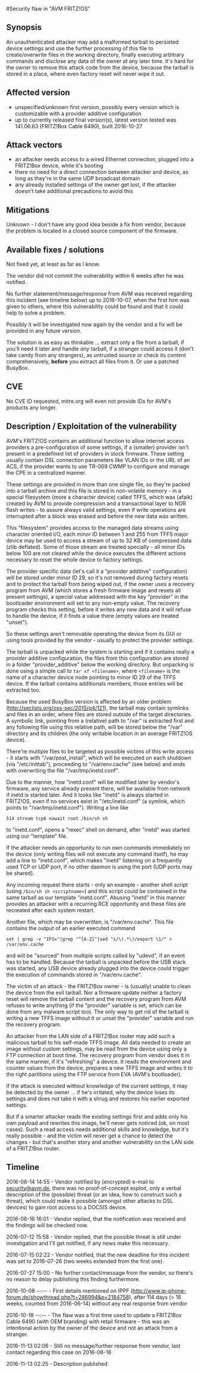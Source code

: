 #Security flaw in "AVM FRITZ!OS" 

## Synopsis

An unauthenticated attacker may add a malformed tarball to persisted device settings and use the further processing of this file to create/overwrite files in the working directory, finally executing arbitrary commands and disclose any data of the owner at any later time. It's hard for the owner to remove this attack code from the device, because the tarball is stored in a place, where even factory reset will never wipe it out.

## Affected version

- unspecified/unknown first version, possibly every version which is customizable with a provider additive configuration
- up to currently released final version(s), latest version tested was 141.06.63 (FRITZ!Box Cable 6490), built 2016-10-27
 
## Attack vectors

- an attacker needs access to a wired Ethernet connection, plugged into a FRITZ!Box device, while it's booting
- there no need for a direct connection between attacker and device, as long as they're in the same UDP broadcast domain
- any already installed settings of the owner get lost, if the attacker doesn't take additional precautions to avoid this

## Mitigations

Unknown - I don't have any good idea beside a fix from vendor, because the problem is located in a closed source component of the firmware.

## Available fixes / solutions

Not fixed yet, at least as far as I know. 

The vendor did not commit the vulnerability within 6 weeks after he was notified. 

No further statement/message/response from AVM was received regarding this incident (see timeline below) up to 2016-10-07, when the first hint was given to others, where this vulnerability could be found and that it could help to solve a problem.

Possibly it will be investigated now again by the vendor and a fix will be provided in any future version. 

The solution is as easy as thinkable ... extract only a file from a tarball, if you'll need it later and handle _any_ tarball, if a stranger could access it (don't take candy from any strangers), as untrusted source or check its content comprehensively, **before** you extract all files from it. Or use a patched BusyBox. 

## CVE

No CVE ID requested, mitre.org will even not provide IDs for AVM's products any longer.

## Description / Exploitation of the vulnerability

AVM's FRITZ!OS contains an additional function to allow internet access providers a pre-configuration of some settings, if a (smaller) provider isn't present in a predefined list of providers in stock firmware. These setting usually contain DSL connection parameters like VLAN IDs or the URL of an ACS, if the provider wants to use TR-069 CWMP to configure and manage the CPE in a centralized manner.

These settings are provided in more than one single file, so they're packed into a tarball archive and this file is stored in non-volatile memory - in a special filesystem (more a character device) called TFFS, which was (afaik) created by AVM to provide compression and a transactional layer to NOR flash writes - to assure always valid settings, even if write operations are interrupted after a block was erased and before the new data was written. 

This "filesystem" provides access to the managed data streams using character oriented I/O, each minor ID between 1 and 255 from TFFS major device may be used to access a stream of up to 32 KB of compressed data (zlib deflated). Some of those stream are treated specially - all minor IDs below 100 are not cleared while the device executes the different actions necessary to reset the whole device to factory settings.

The provider specific data (let's call it a "provider additive" configuration) will be stored under minor ID 29, so it's not removed during factory resets and to protect the tarball from being wiped out, if the owner uses a recovery program from AVM (which stores a fresh firmware image and resets all present settings), a special value addressed with the key "provider" in the bootloader environment will set to any non-empty value. The recovery program checks this setting, before it writes any new data and it will refuse to handle the device, if it finds a value there (empty values are treated "unset").

So these settings aren't removable operating the device from its GUI or using tools provided by the vendor - usually to protect the provider settings.

The tarball is unpacked while the system is starting and if it contains really a provider additive configuration, the files from this configuration are stored in a folder "provider_additive" below the working directory. But unpacking is done using a simple call to `tar xf <filename>`, where `<filename>` is the name of a character device node pointing to minor ID 29 of the TFFS device. If the tarball contains additionals members, those entries will be extracted too.

Because the used BusyBox version is affected by an older problem (http://seclists.org/oss-sec/2015/q4/121), the tarball may contain symlinks and files in an order, where files are stored outside of the target directories. A symbolic link, pointing from a (relative) path to "/var" is extracted first and any following file using this relative path, will be stored below the "/var" directory and its children (the only writable location in an average FRITZ!OS device).

There're multiple files to be targeted as possible victims of this write access - it starts with "/var/post_install", which will be executed on each shutdown (via "/etc/inittab"), proceeding to "/var/env.cache" (see below) and ends with overwriting the file "/var/tmp/inetd.conf". 

Due to the manner, how "inetd.conf" will be modified later by vendor's firmware, any service already present there, will be available from network if inetd is started later. And it looks like "inetd" is always started in FRITZ!OS, even if no services exist in "/etc/inetd.conf" (a symlink, which points to "/var/tmp/inetd.conf"). Writing a line like

`514 stream tcp6 nowait root /bin/sh sh`

to "inetd.conf", opens a "rexec" shell on demand, after "inetd" was started using our "template" file.

If the attacker needs an opportunity to run own commands immediately on the device (only writing files will not execute any command itself), he may add a line to "inetd.conf", which makes "inetd" listening on a frequently used TCP or UDP port, if no other daemon is using the port (UDP ports may be shared).

Any incoming request there starts - only an example - another shell script (using `/bin/sh sh <scriptname>`) and this script could be contained in the same tarball as our template "inetd.conf". Abusing "inetd" in this manner provides an attacker with a recurring RCE opportunity and these files are recreated after each system restart.

Another file, which may be overwritten, is "/var/env.cache". This file contains the output of an earlier executed command

`set | grep -v "IFS="|grep "^[A-Z]"|sed "s/\(.*\)/export \1/" > /var/env.cache`

and will be "sourced" from multiple scripts called by "udevd", if an event has to be handled. Because the tarball is unpacked before the USB stack was started, any USB device already plugged into the device could trigger the execution of commands stored in "/var/env.cache".

The victim of an attack - the FRITZ!Box owner - is (usually) unable to clean the device from the evil tarball. Nor a firmware update neither a factory reset will remove the tarball content and the recovery program from AVM refuses to write anything (if the "provider" variable is set, which can be done from any malware script too). The only way to get rid of the tarball is writing a new TFFS image without it or unset the "provider" variable and run the recovery program.

An attacker from the LAN side of a FRITZ!Box router may add such a malicious tarball to his self-made TFFS image. All data needed to create an image without custom settings, may be read from the device using only a FTP connection at boot time. The recovery program from vendor does it in the same manner, if it's "refreshing" a device. It reads the environment and counter values from the device, prepares a new TFFS image and writes it to the right partitions using the FTP service from EVA (AVM's bootloader). 

If the attack is executed without knowledge of the current settings, it may be detected by the owner ... if he's irritated, why the device loses its settings and does not take it with a shrug and restores his earlier exported settings.

But if a smarter attacker reads the existing settings first and adds only his own payload and rewrites this image, he'll never gets noticed (ok, on most cases). Such a read access needs additional skills and knowledge, but it's really possible - and the victim will never get a chance to detect the changes - but that's another story and another vulnerability on the LAN side of a FRITZ!Box router.

## Timeline

2016-06-14 14:55 - Vendor notified by (encrypted) e-mail to security@avm.de, there was no proof-of-concept exploit, only a verbal description of the (possible) threat (or an idea, how to construct such a threat), which could make it possible (amongst other attacks to DSL devices) to gain root access to a DOCSIS device.

2016-06-16 16:01 - Vendor replied, that the notification was received and the findings will be checked now.

2016-07-12 15:58 - Vendor replied, that the possible threat is still under investigation and I'll get notified, if any news make
this necessary.

2016-07-15 02:22 - Vendor notified, that the new deadline for this incident was set to 2016-07-26 (two weeks extended from the
first one).

2016-07-27 15:00 - No further contact/message from the vendor, so there's no reason to delay publishing this finding furthermore.

2016-10-08 --:-- - First details mentioned on IPPF (http://www.ip-phone-forum.de/showthread.php?t=286994&p=2184758), after 114 days (> 16 weeks, counted from 2016-06-14) without any real response from vendor

2016-10-18 --:-- - The flaw was a first time used to update a FRITZ!Box Cable 6490 (with OEM branding) with retail firmware - this was an intentional action by the owner of the device and not an attack from a stranger.

2016-11-13 02:06 - Still no message/further response from vendor, last contact regarding this case on 2016-06-16

2016-11-13 02:25 - Description published
